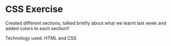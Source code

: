 # CSS Exercise

Created different sections, talked briefly about what we learnt last week and added colors to each section!!

Technology used: HTML and CSS
